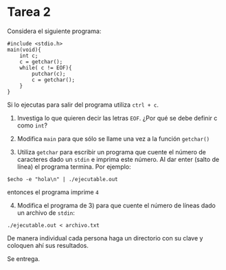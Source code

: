 # Tarea 2

Considera el siguiente programa:

```
#include <stdio.h>
main(void){
    int c;
    c = getchar();
    while( c != EOF){
        putchar(c);
        c = getchar();   
    } 
}
```

Si lo ejecutas para salir del programa utiliza `ctrl + c`.

1) Investiga lo que quieren decir las letras `EOF`. ¿Por qué se debe definir c como `int`?

2) Modifica `main` para que sólo se llame una vez a la función `getchar()`

3) Utiliza `getchar` para escribir un programa que cuente el número de caracteres dado un `stdin` e imprima este número. Al dar enter (salto de línea) el programa termina. Por ejemplo:

```
$echo -e "hola\n" | ./ejecutable.out
```

entonces el programa imprime `4`

4) Modifica el programa de 3) para que cuente el número de líneas dado un archivo de `stdin`:

```
./ejecutable.out < archivo.txt
```

De manera individual cada persona haga un directorio con su clave y coloquen ahí sus resultados.

Se entrega.
